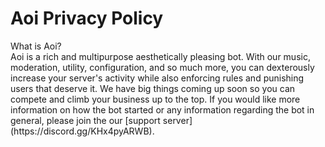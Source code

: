 # Aoi Privacy Policy
<dl>
  <dt>What is Aoi?</dt>
Aoi is a rich and multipurpose aesthetically pleasing bot. With our music, moderation, utility, configuration, and so much more, you can dexterously
increase your server's activity while also enforcing rules and punishing users that deserve it. We have big things coming up soon so you can compete and climb your business up to the top. If you would like more information on how the bot started or any information regarding the bot in general, please join the our [support server](https://discord.gg/KHx4pyARWB).
  


